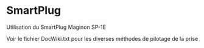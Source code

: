 SmartPlug
=========

Utilisation du SmartPlug Maginon SP-1E


Voir le fichier DocWiki.txt pour les diverses méthodes de pilotage de la prise
